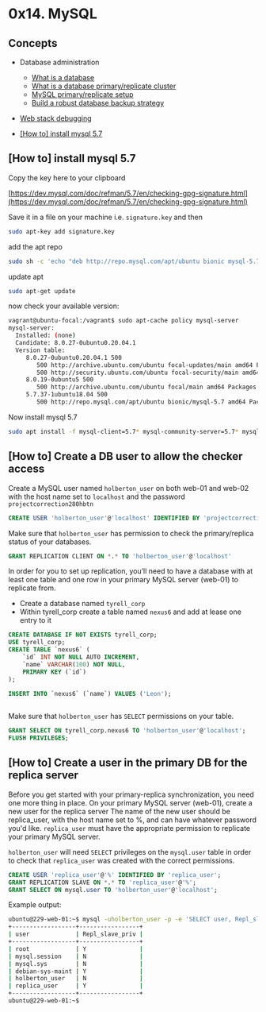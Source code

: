 # 0x14. MySQL

## Concepts
* Database administration
	* [What is a database](https://www.techtarget.com/searchdatamanagement/definition/database)
	* [What is a database primary/replicate cluster](https://www.digitalocean.com/community/tutorials/how-to-choose-a-redundancy-plan-to-ensure-high-availability#sql-replication)
	* [MySQL primary/replicate setup](https://www.digitalocean.com/community/tutorials/how-to-set-up-replication-in-mysql)
	* [Build a robust database backup strategy](https://www.databasejournal.com/ms-sql/developing-a-sql-server-backup-strategy/)

* [Web stack debugging](https://intranet.alxswe.com/concepts/68)
* [[How to] install mysql 5.7](https://intranet.alxswe.com/concepts/100002)

## [How to] install mysql 5.7

Copy the key here to your clipboard

[https://dev.mysql.com/doc/refman/5.7/en/checking-gpg-signature.html](https://dev.mysql.com/doc/refman/5.7/en/checking-gpg-signature.html)

Save it in a file on your machine i.e. `signature.key` and then
```bash
sudo apt-key add signature.key
```

add the apt repo
```bash
sudo sh -c 'echo "deb http://repo.mysql.com/apt/ubuntu bionic mysql-5.7" >> /etc/apt/sources.list.d/mysql.list'
```

update apt
```bash
sudo apt-get update
```

now check your available version:
```bash
vagrant@ubuntu-focal:/vagrant$ sudo apt-cache policy mysql-server
mysql-server:
  Installed: (none)
  Candidate: 8.0.27-0ubuntu0.20.04.1
  Version table:
     8.0.27-0ubuntu0.20.04.1 500
        500 http://archive.ubuntu.com/ubuntu focal-updates/main amd64 Packages
        500 http://security.ubuntu.com/ubuntu focal-security/main amd64 Packages
     8.0.19-0ubuntu5 500
        500 http://archive.ubuntu.com/ubuntu focal/main amd64 Packages
     5.7.37-1ubuntu18.04 500
        500 http://repo.mysql.com/apt/ubuntu bionic/mysql-5.7 amd64 Packages
```

Now install mysql 5.7
```bash
sudo apt install -f mysql-client=5.7* mysql-community-server=5.7* mysql-server=5.7*
```

## [How to] Create a DB user to allow the checker access
Create a MySQL user named `holberton_user` on both web-01 and web-02 with the host name set to `localhost` and the password `projectcorrection280hbtn`
```sql
CREATE USER 'holberton_user'@'localhost' IDENTIFIED BY 'projectcorrection280hbtn';
```

Make sure that `holberton_user` has permission to check the primary/replica status of your databases.
```sql
GRANT REPLICATION CLIENT ON *.* TO 'holberton_user'@'localhost'
```

In order for you to set up replication, you’ll need to have a database with at least one table and one row in your primary MySQL server (web-01) to replicate from.
* Create a database named `tyrell_corp`
* Within tyrell_corp create a table named `nexus6` and add at lease one entry to it
```sql
CREATE DATABASE IF NOT EXISTS tyrell_corp;
USE tyrell_corp;
CREATE TABLE `nexus6` (
	`id` INT NOT NULL AUTO INCREMENT,
	`name` VARCHAR(100) NOT NULL,
	PRIMARY KEY (`id`)
);

INSERT INTO `nexus6` (`name`) VALUES ('Leon');
	
```

Make sure that `holberton_user` has `SELECT` permissions on your table.
```sql
GRANT SELECT ON tyrell_corp.nexus6 TO 'holberton_user'@'localhost';
FLUSH PRIVILEGES;
```

## [How to] Create a user in the primary DB for the replica server
Before you get started with your primary-replica synchronization, you need one more thing in place. On your primary MySQL server (web-01), create a new user for the replica server
The name of the new user should be replica_user, with the host name set to %, and can have whatever password you'd like.
`replica_user` must have the appropriate permission to replicate your primary MySQL server.

`holberton_user` will need `SELECT` privileges on the `mysql.user` table in order to check that `replica_user` was created with the correct permissions.

```sql
CREATE USER 'replica_user'@'%' IDENTIFIED BY 'replica_user';
GRANT REPLICATION SLAVE ON *.* TO 'replica_user'@'%';
GRANT SELECT ON mysql.user TO 'holberton_user'@'localhost';
```

Example output:
```bash
ubuntu@229-web-01:~$ mysql -uholberton_user -p -e 'SELECT user, Repl_slave_priv FROM mysql.user'
+------------------+-----------------+
| user             | Repl_slave_priv |
+------------------+-----------------+
| root             | Y               |
| mysql.session    | N               |
| mysql.sys        | N               |
| debian-sys-maint | Y               |
| holberton_user   | N               |
| replica_user     | Y               |
+------------------+-----------------+
ubuntu@229-web-01:~$
```
